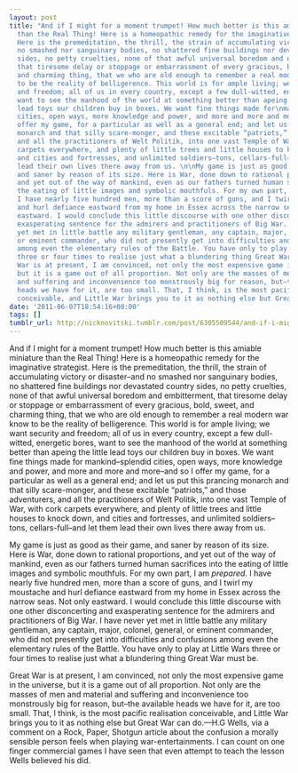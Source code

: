 ```yaml
---
layout: post
title: "And if I might for a moment trumpet! How much better is this amiable miniature
  than the Real Thing! Here is a homeopathic remedy for the imaginative strategist.
  Here is the premeditation, the thrill, the strain of accumulating victory or disaster–and
  no smashed nor sanguinary bodies, no shattered fine buildings nor devastated country
  sides, no petty cruelties, none of that awful universal boredom and embitterment,
  that tiresome delay or stoppage or embarrassment of every gracious, bold, sweet,
  and charming thing, that we who are old enough to remember a real modern war know
  to be the reality of belligerence. This world is for ample living; we want security
  and freedom; all of us in every country, except a few dull-witted, energetic bores,
  want to see the manhood of the world at something better than apeing the little
  lead toys our children buy in boxes. We want fine things made for\nmankind–splendid
  cities, open ways, more knowledge and power, and more and more and more–and so I
  offer my game, for a particular as well as a general end; and let us put this prancing
  monarch and that silly scare-monger, and these excitable “patriots,” and those adventurers,
  and all the practitioners of Welt Politik, into one vast Temple of War, with cork
  carpets everywhere, and plenty of little trees and little houses to knock down,
  and cities and fortresses, and unlimited soldiers–tons, cellars-full–and let them
  lead their own lives there away from us. \n\nMy game is just as good as their game,
  and saner by reason of its size. Here is War, done down to rational proportions,
  and yet out of the way of mankind, even as our fathers turned human sacrifices into
  the eating of little images and symbolic mouthfuls. For my own part, I am _prepared_.
  I have nearly five hundred men, more than a score of guns, and I twirl my moustache
  and hurl defiance eastward from my home in Essex across the narrow seas. Not only
  eastward. I would conclude this little discourse with one other disconcerting and
  exasperating sentence for the admirers and practitioners of Big War. I have never
  yet met in little battle any military gentleman, any captain, major, colonel, general,
  or eminent commander, who did not presently get into difficulties and confusions
  among even the elementary rules of the Battle. You have only to play at Little Wars
  three or four times to realise just what a blundering thing Great War must be.\n\nGreat
  War is at present, I am convinced, not only the most expensive game in the universe,
  but it is a game out of all proportion. Not only are the masses of men and material
  and suffering and inconvenience too monstrously big for reason, but–the available
  heads we have for it, are too small. That, I think, is the most pacific realisation
  conceivable, and Little War brings you to it as nothing else but Great War can do."
date: '2011-06-07T18:54:16+00:00'
tags: []
tumblr_url: http://nicknovitski.tumblr.com/post/6305509544/and-if-i-might-for-a-moment-trumpet-how-much
---
```

And if I might for a moment trumpet! How much better is this amiable miniature than the Real Thing! Here is a homeopathic remedy for the imaginative strategist. Here is the premeditation, the thrill, the strain of accumulating victory or disaster–and no smashed nor sanguinary bodies, no shattered fine buildings nor devastated country sides, no petty cruelties, none of that awful universal boredom and embitterment, that tiresome delay or stoppage or embarrassment of every gracious, bold, sweet, and charming thing, that we who are old enough to remember a real modern war know to be the reality of belligerence. This world is for ample living; we want security and freedom; all of us in every country, except a few dull-witted, energetic bores, want to see the manhood of the world at something better than apeing the little lead toys our children buy in boxes. We want fine things made for
mankind–splendid cities, open ways, more knowledge and power, and more and more and more–and so I offer my game, for a particular as well as a general end; and let us put this prancing monarch and that silly scare-monger, and these excitable “patriots,” and those adventurers, and all the practitioners of Welt Politik, into one vast Temple of War, with cork carpets everywhere, and plenty of little trees and little houses to knock down, and cities and fortresses, and unlimited soldiers–tons, cellars-full–and let them lead their own lives there away from us. 

My game is just as good as their game, and saner by reason of its size. Here is War, done down to rational proportions, and yet out of the way of mankind, even as our fathers turned human sacrifices into the eating of little images and symbolic mouthfuls. For my own part, I am _prepared_. I have nearly five hundred men, more than a score of guns, and I twirl my moustache and hurl defiance eastward from my home in Essex across the narrow seas. Not only eastward. I would conclude this little discourse with one other disconcerting and exasperating sentence for the admirers and practitioners of Big War. I have never yet met in little battle any military gentleman, any captain, major, colonel, general, or eminent commander, who did not presently get into difficulties and confusions among even the elementary rules of the Battle. You have only to play at Little Wars three or four times to realise just what a blundering thing Great War must be.

Great War is at present, I am convinced, not only the most expensive game in the universe, but it is a game out of all proportion. Not only are the masses of men and material and suffering and inconvenience too monstrously big for reason, but–the available heads we have for it, are too small. That, I think, is the most pacific realisation conceivable, and Little War brings you to it as nothing else but Great War can do.—H.G Wells, via a comment on a Rock, Paper, Shotgun article about the confusion a morally sensible person feels when playing war-entertainments.
I can count on one finger commercial games I have seen that even attempt to teach the lesson Wells believed his did. 

